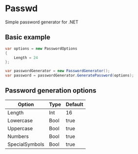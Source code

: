 # Passwd
Simple password generator for .NET

## Basic example

```cs
var options = new PasswordOptions
{  
    Length = 24
};

var passwordGenerator = new PasswordGenerator();
var password = passwordGenerator.GeneratePassword(options);
```

## Password generation options

| Option           | Type        |  Default     |
| ---------------- | ----------- | ------------ |
| Length           | Int         | 16           |
| Lowercase        | Bool        | true         |
| Uppercase        | Bool        | true         |
| Numbers          | Bool        | true         |
| SpecialSymbols   | Bool        | true         |
